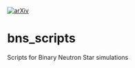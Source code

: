 [![arXiv](https://img.shields.io/badge/arXiv-1908.00655-green.svg?style=flat)](https://arxiv.org/abs/1908.00655)
# bns_scripts
Scripts for Binary Neutron Star simulations
